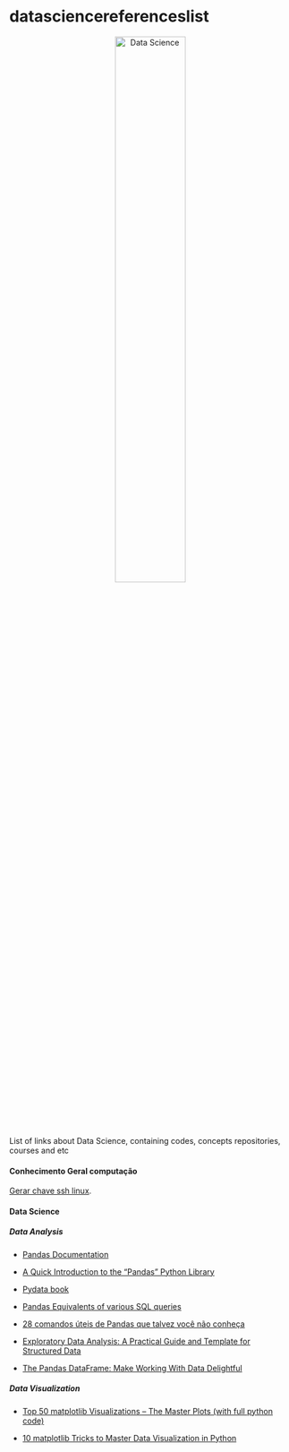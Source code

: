 # datasciencereferenceslist

<center><img alt = "Data Science" width = "50%" src = "https://www.cetax.com.br/blog/wp-content/uploads/2017/01/data-science.png"></center>



List of links about Data Science, containing codes, concepts repositories, courses and etc

#### Conhecimento Geral computação 


[Gerar chave ssh linux](https://help.github.com/pt/github/authenticating-to-github/generating-a-new-ssh-key-and-adding-it-to-the-ssh-agent).


#### Data Science


 ##### Data Analysis
        
* [Pandas Documentation](https://pandas.pydata.org/docs/index.html)

* [A Quick Introduction to the “Pandas” Python Library](https://towardsdatascience.com/a-quick-introduction-to-the-pandas-python-library-f1b678f34673)

* [Pydata book](https://github.com/wesm/pydata-book)

* [Pandas Equivalents of various SQL queries](https://towardsdatascience.com/introduction-to-pandas-equivalents-of-various-sql-queries-448fb57dd9b9)

* [28 comandos úteis de Pandas que talvez você não conheça](https://paulovasconcellos.com.br/28-comandos-%C3%BAteis-de-pandas-que-talvez-voc%C3%AA-n%C3%A3o-conhe%C3%A7a-6ab64beefa93)

* [Exploratory Data Analysis: A Practical Guide and Template for Structured Data](https://towardsdatascience.com/exploratory-data-analysis-eda-a-practical-guide-and-template-for-structured-data-abfbf3ee3bd9)

* [The Pandas DataFrame: Make Working With Data Delightful](https://realpython.com/pandas-dataframe/)


##### Data Visualization

* [Top 50 matplotlib Visualizations – The Master Plots (with full python code)](https://www.machinelearningplus.com/plots/top-50-matplotlib-visualizations-the-master-plots-python/)

* [10 matplotlib Tricks to Master Data Visualization in Python](https://www.analyticsvidhya.com/blog/2020/05/10-matplotlib-tricks-data-visualization-python/?utm_source=AVLinkedin&utm_medium=post&utm_campaign=23_june_intermediate_article)







